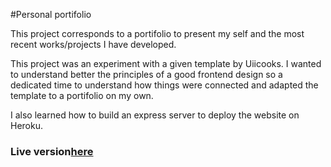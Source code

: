 #Personal portifolio

This project corresponds to a portifolio to present my self and the most recent works/projects I have developed.


This project was an experiment with a given template by Uiicooks. I wanted to understand better the principles of a good frontend design so a dedicated time to understand how things were connected and adapted the template to a portifolio on my own.

I also learned how to build an express server to deploy the website on Heroku. 

### Live version[here](https://rafacavalcante.herokuapp.com/)
